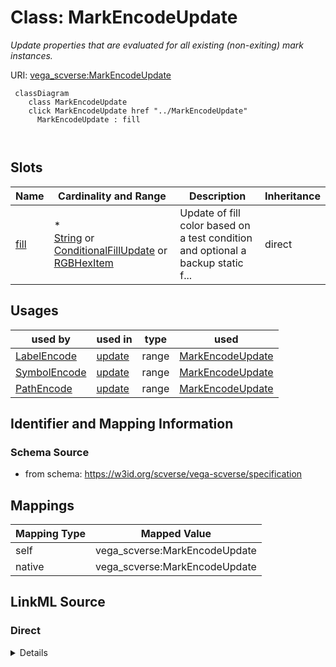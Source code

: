 

# Class: MarkEncodeUpdate 


_Update properties that are evaluated for all existing (non-exiting) mark instances._





URI: [vega_scverse:MarkEncodeUpdate](https://w3id.org/scverse/vega-scverse/MarkEncodeUpdate)






```mermaid
 classDiagram
    class MarkEncodeUpdate
    click MarkEncodeUpdate href "../MarkEncodeUpdate"
      MarkEncodeUpdate : fill
        
      
```




<!-- no inheritance hierarchy -->


## Slots

| Name | Cardinality and Range | Description | Inheritance |
| ---  | --- | --- | --- |
| [fill](fill.md) | * <br/> [String](String.md)&nbsp;or&nbsp;<br />[ConditionalFillUpdate](ConditionalFillUpdate.md)&nbsp;or&nbsp;<br />[RGBHexItem](RGBHexItem.md) | Update of fill color based on a test condition and optional a backup static f... | direct |





## Usages

| used by | used in | type | used |
| ---  | --- | --- | --- |
| [LabelEncode](LabelEncode.md) | [update](update.md) | range | [MarkEncodeUpdate](MarkEncodeUpdate.md) |
| [SymbolEncode](SymbolEncode.md) | [update](update.md) | range | [MarkEncodeUpdate](MarkEncodeUpdate.md) |
| [PathEncode](PathEncode.md) | [update](update.md) | range | [MarkEncodeUpdate](MarkEncodeUpdate.md) |






## Identifier and Mapping Information







### Schema Source


* from schema: https://w3id.org/scverse/vega-scverse/specification




## Mappings

| Mapping Type | Mapped Value |
| ---  | ---  |
| self | vega_scverse:MarkEncodeUpdate |
| native | vega_scverse:MarkEncodeUpdate |







## LinkML Source

<!-- TODO: investigate https://stackoverflow.com/questions/37606292/how-to-create-tabbed-code-blocks-in-mkdocs-or-sphinx -->

### Direct

<details>
```yaml
name: MarkEncodeUpdate
description: Update properties that are evaluated for all existing (non-exiting) mark
  instances.
from_schema: https://w3id.org/scverse/vega-scverse/specification
attributes:
  fill:
    name: fill
    description: Update of fill color based on a test condition and optional a backup
      static fill value
    from_schema: https://w3id.org/scverse/vega-scverse/encode
    domain_of:
    - Legend
    - ImageEncodeEnter
    - LabelEncodeEnter
    - PointsEncodeEnter
    - PathEncodeEnter
    - TextEncodeEnter
    - MarkEncodeUpdate
    multivalued: true
    any_of:
    - range: ConditionalFillUpdate
    - range: RGBHexItem

```
</details>

### Induced

<details>
```yaml
name: MarkEncodeUpdate
description: Update properties that are evaluated for all existing (non-exiting) mark
  instances.
from_schema: https://w3id.org/scverse/vega-scverse/specification
attributes:
  fill:
    name: fill
    description: Update of fill color based on a test condition and optional a backup
      static fill value
    from_schema: https://w3id.org/scverse/vega-scverse/encode
    alias: fill
    owner: MarkEncodeUpdate
    domain_of:
    - Legend
    - ImageEncodeEnter
    - LabelEncodeEnter
    - PointsEncodeEnter
    - PathEncodeEnter
    - TextEncodeEnter
    - MarkEncodeUpdate
    range: string
    multivalued: true
    any_of:
    - range: ConditionalFillUpdate
    - range: RGBHexItem

```
</details>
